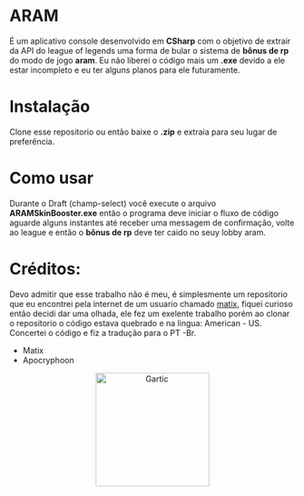 # ARAM
É um aplicativo console desenvolvido em **CSharp** com o objetivo de extrair da API do league of legends uma forma de bular o sistema de **bônus de rp** do modo de jogo **aram**. Eu não liberei o código mais um **.exe** devido a ele estar incompleto e eu ter alguns planos para ele futuramente.

# Instalação
Clone esse repositorio ou então baixe o **.zip** e extraia para seu lugar de preferência.

# Como usar
Durante o Draft (champ-select) você execute o arquivo **ARAMSkinBooster.exe** então o programa deve iniciar o fluxo de código aguarde alguns instantes até receber uma messagem de confirmação, volte ao league e então o **bônus de rp** deve ter caido no seuy lobby aram.

# Créditos:
Devo admitir que esse trabalho não é meu, é simplesmente um repositorio que eu encontrei pela internet de um usuario chamado [matix](https://matix.site/), fiquei curioso então decidi dar uma olhada, ele fez um exelente trabalho porém ao clonar o repositorio o código estava quebrado e na lingua: American - US. Concertei o código e fiz a tradução para o PT -Br.

- Matix
- Apocryphoon

<p align="center">
  <img src="https://user-images.githubusercontent.com/32386767/89966197-f5dc2480-dc24-11ea-95b8-da001f6142eb.png" alt="Gartic" height="200" width="200"/>
</p>
